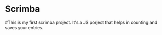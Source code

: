 # Scrimba

#This is my first scrimba project.
It's a JS porject that helps in counting and saves your entries.
